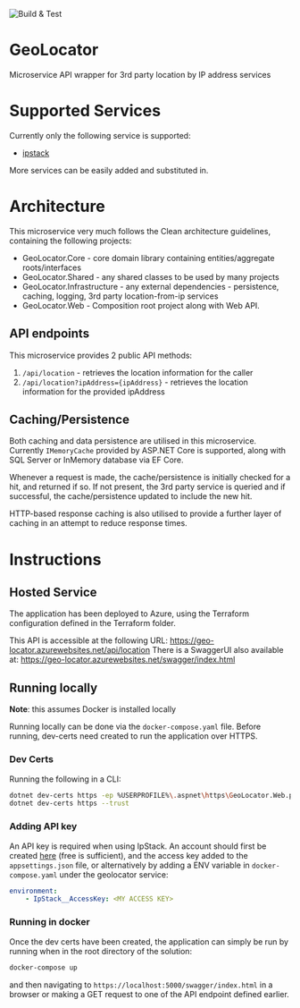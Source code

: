 ![Build & Test](https://github.com/PhilBroderick/GeoLoctor/actions/workflows/build-test.yaml/badge.svg)


# GeoLocator
Microservice API wrapper for 3rd party location by IP address services

# Supported Services
Currently only the following service is supported:
- [ipstack](https://ipstack.com/)

More services can be easily added and substituted in.

# Architecture
 
 This microservice very much follows the Clean architecture guidelines, containing the following projects:

 - GeoLocator.Core - core domain library containing entities/aggregate roots/interfaces
 - GeoLocator.Shared - any shared classes to be used by many projects
 - GeoLocator.Infrastructure - any external dependencies - persistence, caching, logging, 3rd party location-from-ip services
 - GeoLocator.Web - Composition root project along with Web API.

## API endpoints

This microservice provides 2 public API methods:

1. `/api/location` - retrieves the location information for the caller
2. `/api/location?ipAddress={ipAddress}` - retrieves the location information for the provided ipAddress

## Caching/Persistence

Both caching and data persistence are utilised in this microservice. Currently `IMemoryCache` provided by ASP.NET Core is supported, along with SQL Server or InMemory database via EF Core.

Whenever a request is made, the cache/persistence is initially checked for a hit, and returned if so. If not present, the 3rd party service is queried and if successful, the cache/persistence updated to include the new hit.

HTTP-based response caching is also utilised to provide a further layer of caching in an attempt to reduce response times.


# Instructions

## Hosted Service

The application has been deployed to Azure, using the Terraform configuration defined in the Terraform folder.

This API is accessible at the following URL: https://geo-locator.azurewebsites.net/api/location
There is a SwaggerUI also available at: https://geo-locator.azurewebsites.net/swagger/index.html

## Running locally

**Note**: this assumes Docker is installed locally

Running locally can be done via the `docker-compose.yaml` file. Before running, dev-certs need created to run the application over HTTPS.

### Dev Certs
Running the following in a CLI:
```bash
dotnet dev-certs https -ep %USERPROFILE%\.aspnet\https\GeoLocator.Web.pfx -p password
dotnet dev-certs https --trust
```

### Adding API key
An API key is required when using IpStack. An account should first be created [here](https://ipstack.com/product) (free is sufficient), and the access key added to the `appsettings.json` file, or alternatively by adding a ENV variable in `docker-compose.yaml` under the geolocator service:

```yaml
environment:
    - IpStack__AccessKey: <MY ACCESS KEY>
```

### Running in docker
Once the dev certs have been created, the application can simply be run by running when in the root directory of the solution:
```bash
docker-compose up
```

and then navigating to `https://localhost:5000/swagger/index.html` in a browser or making a GET request to one of the API endpoint defined earlier.
